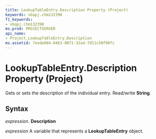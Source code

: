 ```yaml
---
title: LookupTableEntry.Description Property (Project)
keywords: vbapj.chm132390
f1_keywords:
- vbapj.chm132390
ms.prod: PROJECTSERVER
api_name:
- Project.LookupTableEntry.Description
ms.assetid: 7eede884-0463-0071-32ad-7d11c50f90fc
---
```



# LookupTableEntry.Description Property (Project)

Gets or sets the description of the individual entry. Read/write  **String**.


## Syntax

 _expression_. **Description**

 _expression_ A variable that represents a **LookupTableEntry** object.


